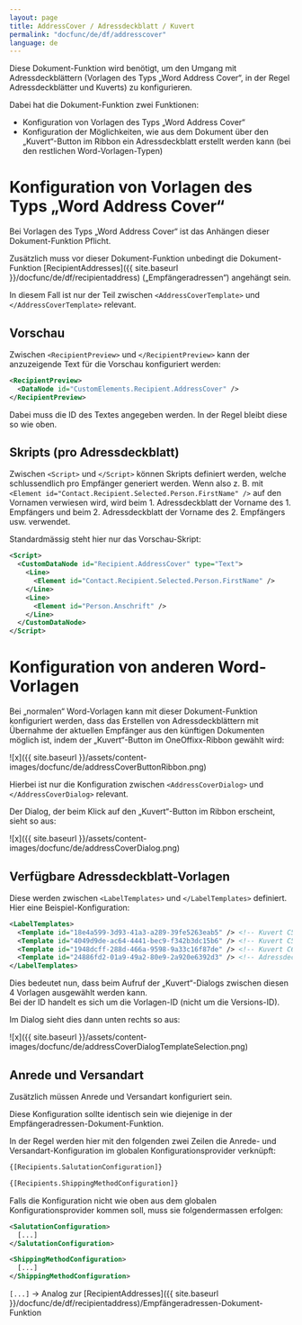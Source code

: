```yaml
---
layout: page
title: AddressCover / Adressdeckblatt / Kuvert
permalink: "docfunc/de/df/addresscover"
language: de
---
```


Diese Dokument-Funktion wird benötigt, um den Umgang mit Adressdeckblättern (Vorlagen des Typs „Word Address Cover“, in der Regel Adressdeckblätter und Kuverts) zu konfigurieren.

Dabei hat die Dokument-Funktion zwei Funktionen:
* Konfiguration von Vorlagen des Typs „Word Address Cover“
* Konfiguration der Möglichkeiten, wie aus dem Dokument über den „Kuvert“-Button im Ribbon ein Adressdeckblatt erstellt werden kann (bei den restlichen Word-Vorlagen-Typen)

# Konfiguration von Vorlagen des Typs „Word Address Cover“

Bei Vorlagen des Typs „Word Address Cover“ ist das Anhängen dieser Dokument-Funktion Pflicht.

Zusätzlich muss vor dieser Dokument-Funktion unbedingt die Dokument-Funktion [RecipientAddresses]({{ site.baseurl }}/docfunc/de/df/recipientaddress) („Empfängeradressen“) angehängt sein.

In diesem Fall ist nur der Teil zwischen `<AddressCoverTemplate>` und `</AddressCoverTemplate>` relevant.

## Vorschau

Zwischen `<RecipientPreview>` und `</RecipientPreview>` kann der anzuzeigende Text für die Vorschau konfiguriert werden:

```xml
<RecipientPreview>
  <DataNode id="CustomElements.Recipient.AddressCover" />
</RecipientPreview>
```

Dabei muss die ID des Textes angegeben werden. In der Regel bleibt diese so wie oben.

## Skripts (pro Adressdeckblatt)

Zwischen `<Script>` und `</Script>` können Skripts definiert werden, welche schlussendlich pro Empfänger generiert werden.
Wenn also z. B. mit `<Element id="Contact.Recipient.Selected.Person.FirstName" />` auf den Vornamen verwiesen wird, wird beim 1. Adressdeckblatt der Vorname des 1. Empfängers und beim 2. Adressdeckblatt der Vorname des 2. Empfängers usw. verwendet.

Standardmässig steht hier nur das Vorschau-Skript:

```xml
<Script>
  <CustomDataNode id="Recipient.AddressCover" type="Text">
    <Line>
      <Element id="Contact.Recipient.Selected.Person.FirstName" />
    </Line>
    <Line>
      <Element id="Person.Anschrift" />
    </Line>
  </CustomDataNode>
</Script>
```


# Konfiguration von anderen Word-Vorlagen

Bei „normalen“ Word-Vorlagen kann mit dieser Dokument-Funktion konfiguriert werden, dass das Erstellen von Adressdeckblättern mit Übernahme der aktuellen Empfänger aus den künftigen Dokumenten möglich ist, indem der „Kuvert“-Button im OneOffixx-Ribbon gewählt wird:

![x]({{ site.baseurl }}/assets/content-images/docfunc/de/addressCoverButtonRibbon.png)

Hierbei ist nur die Konfiguration zwischen `<AddressCoverDialog>` und `</AddressCoverDialog>` relevant.

Der Dialog, der beim Klick auf den „Kuvert“-Button im Ribbon erscheint, sieht so aus:

![x]({{ site.baseurl }}/assets/content-images/docfunc/de/addressCoverDialog.png)

## Verfügbare Adressdeckblatt-Vorlagen

Diese werden zwischen `<LabelTemplates>` und `</LabelTemplates>` definiert. Hier eine Beispiel-Konfiguration:

```xml
<LabelTemplates>
  <Template id="18e4a599-3d93-41a3-a289-39fe5263eab5" /> <!-- Kuvert C5 rechts (Standard) -->
  <Template id="4049d9de-ac64-4441-bec9-f342b3dc15b6" /> <!-- Kuvert C5 links -->
  <Template id="1948dcff-288d-466a-9598-9a33c16f87de" /> <!-- Kuvert C6 -->
  <Template id="24886fd2-01a9-49a2-80e9-2a920e6392d3" /> <!-- Adressdeckblatt A4 -->
</LabelTemplates>
```

Dies bedeutet nun, dass beim Aufruf der „Kuvert“-Dialogs zwischen diesen 4 Vorlagen ausgewählt werden kann.<br>
Bei der ID handelt es sich um die Vorlagen-ID (nicht um die Versions-ID).

Im Dialog sieht dies dann unten rechts so aus:

![x]({{ site.baseurl }}/assets/content-images/docfunc/de/addressCoverDialogTemplateSelection.png)
 
## Anrede und Versandart

Zusätzlich müssen Anrede und Versandart konfiguriert sein.

Diese Konfiguration sollte identisch sein wie diejenige in der Empfängeradressen-Dokument-Funktion.

In der Regel werden hier mit den folgenden zwei Zeilen die Anrede- und Versandart-Konfiguration im globalen Konfigurationsprovider verknüpft:

```xml
{[Recipients.SalutationConfiguration]}

{[Recipients.ShippingMethodConfiguration]}
```

Falls die Konfiguration nicht wie oben aus dem globalen Konfigurationsprovider kommen soll, muss sie folgendermassen erfolgen:


```xml
<SalutationConfiguration>
  [...]
</SalutationConfiguration>

<ShippingMethodConfiguration>
  [...]
</ShippingMethodConfiguration>
```

`[...]` → Analog zur [RecipientAddresses]({{ site.baseurl }}/docfunc/de/df/recipientaddress)/Empfängeradressen-Dokument-Funktion
